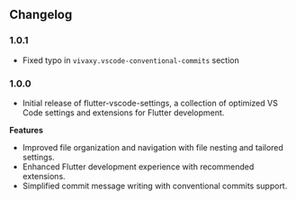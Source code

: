 ## Changelog

### 1.0.1

* Fixed typo in `vivaxy.vscode-conventional-commits` section

### 1.0.0

* Initial release of flutter-vscode-settings, a collection of optimized VS Code settings and extensions for Flutter development.

**Features**

* Improved file organization and navigation with file nesting and tailored settings.
* Enhanced Flutter development experience with recommended extensions.
* Simplified commit message writing with conventional commits support.